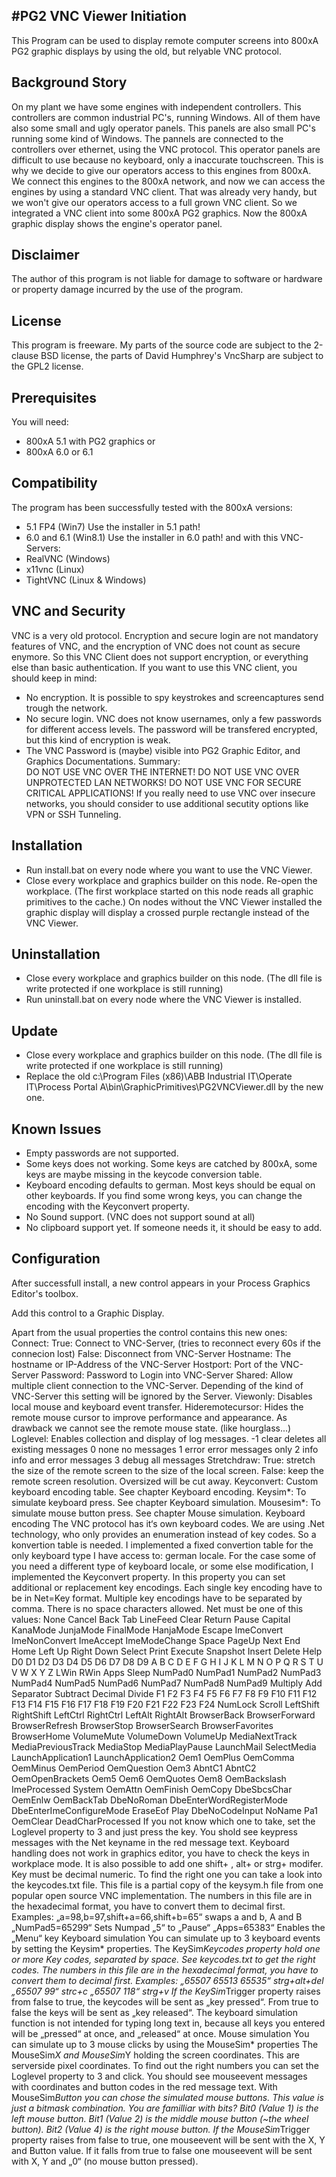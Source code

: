 #PG2 VNC Viewer
Initiation
----------
This Program can be used to display remote computer screens into 800xA PG2 graphic displays by using the old, but relyable VNC protocol.

Background Story
----------------
On my plant we have some engines with independent controllers. This controllers are common industrial PC's, running Windows. All of them have also some small and ugly operator panels. This panels are also small PC's running some kind of Windows. The pannels are connected to the controllers over ethernet, using the VNC protocol. This operator panels are difficult to use because no keyboard, only a inaccurate touchscreen. This is why we decide to give our operators access to this engines from 800xA. We connect this engines to the 800xA network, and now we can access the engines by using a standard VNC client. That was already very handy, but we won't give our operators access to a full grown VNC client. So we integrated a VNC client into some 800xA PG2 graphics. Now the 800xA graphic display shows the engine's operator panel.

Disclaimer
----------
The author of this program is not liable for damage to software or hardware or property damage incurred by the use of the program.

License
-------
This program is freeware. My parts of the source code are subject to the 2-clause BSD license, the parts of David Humphrey's VncSharp are subject to the GPL2 license.

Prerequisites
-------------
You will need:
- 800xA 5.1 with PG2 graphics
or
- 800xA 6.0 or 6.1

Compatibility
-------------
The program has been successfully tested with the 800xA versions:
- 5.1 FP4 (Win7)	Use the installer in 5.1 path!
- 6.0 and 6.1 (Win8.1)	Use the installer in 6.0 path!
and with this VNC-Servers:
- RealVNC (Windows)
- x11vnc (Linux)
- TightVNC (Linux & Windows)

VNC and Security
----------------
VNC is a very old protocol. Encryption and secure login are not mandatory features of VNC, and the encryption of VNC does not count as secure enymore. So this VNC Client does not support encryption, or everything else than basic authentication. If you want to use this VNC client, you should keep in mind:
- No encryption. It is possible to spy keystrokes and screencaptures send trough the network. 
- No secure login. VNC does not know usernames, only a few passwords for different access levels. The password will be transfered encrypted, but this kind of encryption is weak.
- The VNC Password is (maybe) visible into PG2 Graphic Editor, and Graphics Documentations.
Summary:	
DO  NOT  USE  VNC  OVER  THE  INTERNET!
DO  NOT  USE  VNC  OVER  UNPROTECTED  LAN  NETWORKS!
DO  NOT  USE  VNC  FOR  SECURE  CRITICAL  APPLICATIONS!
If you really need to use VNC over insecure networks, you should consider to use additional secutity options like VPN or SSH Tunneling.

Installation
------------
- Run install.bat on every node where you want to use the VNC Viewer.
- Close every workplace and graphics builder on this node. Re-open the workplace. 
(The first workplace started on this node reads all graphic primitives to the cache.)
On nodes without the VNC Viewer installed the graphic display will display a crossed purple rectangle instead of the VNC Viewer.

Uninstallation
--------------
- Close every workplace and graphics builder on this node. 
(The dll file is write protected if one workplace is still running)
- Run uninstall.bat on every node where the VNC Viewer is installed.

Update
------
- Close every workplace and graphics builder on this node. 
(The dll file is write protected if one workplace is still running)
- Replace the old c:\Program Files (x86)\ABB Industrial IT\Operate IT\Process Portal A\bin\GraphicPrimitives\PG2VNCViewer.dll by the new one.

Known Issues
------------
- Empty passwords are not supported.
- Some keys does not working. Some keys are catched by 800xA, some keys are maybe missing in the keycode conversion table.
- Keyboard encoding defaults to german.  Most keys should be equal on other keyboards. If you find some wrong keys, you can change the encoding with the Keyconvert property.
- No Sound support. (VNC does not support sound at all)
- No clipboard support yet. If someone needs it, it should be easy to add.
      
Configuration
-------------
After successfull install, a new control appears in your Process Graphics Editor's toolbox.

Add this control to a Graphic Display. 

Apart from the usual properties the control contains this new ones:
Connect:	True:	Connect to VNC-Server, (tries to reconnect every 60s if the connecion lost)		False:	Disconnect from VNC-Server
Hostname:		The hostname or IP-Address of the VNC-Server
Hostport:		Port of the VNC-Server
Password:		Password to Login into VNC-Server
Shared:		Allow multiple client connection to the VNC-Server. Depending of the kind 			of VNC-Server this setting will be ignored by the Server.
Viewonly:		Disables local mouse and keyboard event transfer.
Hideremotecursor:	Hides the remote mouse cursor to improve performance and appearance. As 			drawback we cannot see the remote mouse state. (like hourglass...)
Loglevel:		Enables collection and display of log messages. 
		-1	clear	deletes all existing messages
		0	none	no messages
		1	error	error messages only
		2	info	info and error messages
		3	debug	all messages
Stretchdraw:	True:	stretch the size of the remote screen to the size of the local screen.				False:	keep the remote screen resolution. Oversized will be cut away.
Keyconvert:		Custom keyboard encoding table. See chapter Keyboard encoding.
Keysim*:		To simulate keyboard press. See chapter Keyboard simulation.
Mousesim*:		To simulate mouse button press. See chapter Mouse simulation.
Keyboard encoding
The VNC protocol has it‘s own keyboard codes. We are using .Net technology, who only provides an enumeration instead of key codes. So a konvertion table is needed. I implemented a fixed convertion table for the only keyboard type I have access to: german locale.
For the case some of you need a different type of keyboard locale, or some else modification, I implemented the Keyconvert property. In this property you can set additional or replacement key encodings.
Each single key encoding have to be in Net=Key format. Multiple key encodings have to be separated by comma. There is no space characters allowed.
Net must be one of this values:
None Cancel Back Tab LineFeed Clear Return Pause Capital KanaMode JunjaMode FinalMode HanjaMode Escape ImeConvert ImeNonConvert ImeAccept ImeModeChange Space PageUp Next End Home Left Up Right Down Select Print Execute Snapshot Insert Delete Help D0 D1 D2 D3 D4 D5 D6 D7 D8 D9 A B C D E F G H I J K L M N O P Q R S T U V W X Y Z LWin RWin Apps Sleep NumPad0 NumPad1 NumPad2 NumPad3 NumPad4 NumPad5 NumPad6 NumPad7 NumPad8 NumPad9 Multiply Add Separator Subtract Decimal Divide F1 F2 F3 F4 F5 F6 F7 F8 F9 F10 F11 F12 F13 F14 F15 F16 F17 F18 F19 F20 F21 F22 F23 F24 NumLock Scroll LeftShift RightShift LeftCtrl RightCtrl LeftAlt RightAlt BrowserBack BrowserForward BrowserRefresh BrowserStop BrowserSearch BrowserFavorites BrowserHome VolumeMute VolumeDown VolumeUp MediaNextTrack MediaPreviousTrack MediaStop MediaPlayPause LaunchMail SelectMedia LaunchApplication1 LaunchApplication2 Oem1 OemPlus OemComma OemMinus OemPeriod OemQuestion Oem3 AbntC1 AbntC2 OemOpenBrackets Oem5 Oem6 OemQuotes Oem8 OemBackslash ImeProcessed System OemAttn OemFinish OemCopy DbeSbcsChar OemEnlw OemBackTab DbeNoRoman DbeEnterWordRegisterMode DbeEnterImeConfigureMode EraseEof Play DbeNoCodeInput NoName Pa1 OemClear DeadCharProcessed 
If you not know which one to take, set the Loglevel property to 3 and just press the key. You shold see keypress messages with the Net keyname in the red message text. Keyboard handling does not work in graphics editor, you have to check the keys in workplace mode.
It is also possible to add one shift+ , alt+ or strg+ modifer.
Key must be decimal numeric. To find the right one you can take a look into the keycodes.txt file. This file is a partial copy of the keysym.h file from one popular open source VNC implementation. The numbers in this file are in the hexadecimal format, you have to convert them to decimal first.
Examples:
„a=98,b=97,shift+a=66,shift+b=65“		swaps a and b, A and B
„NumPad5=65299“				Sets Numpad „5“ to „Pause“
„Apps=65383“				Enables the „Menu“ key
Keyboard simulation
You can simulate up to 3 keyboard events by setting the Keysim* properties.
The KeySim*Keycodes property hold one or more Key codes, separated by space. See keycodes.txt to get the right codes. The numbers in this file are in the hexadecimal format, you have to convert them to decimal first.
Examples:
„65507 65513 65535“	strg+alt+del
„65507 99“			strc+c
„65507 118“			strg+v
If the KeySim*Trigger property raises from false to true, the keycodes will be sent as „key pressed“. From true to false the keys will be sent as „key released“.
The keyboard simulation function is not intended for typing long text in, because all keys you entered will be „pressed“ at once, and „released“ at once.
Mouse simulation
You can simulate up to 3 mouse clicks by using the MouseSim* properties
The MouseSim*X and MouseSim*Y holding the screen coordinates. This are serverside pixel coordinates. To find out the right numbers you can set the Loglevel property to 3 and click. You should see mouseevent messages with coordinates and button codes in the red message text.
With MouseSim*Button you can chose the simulated mouse buttons. This value is just a bitmask combination. You are familliar with bits?
	Bit0 (Value 1) is the left mouse button.
	Bit1 (Value 2) is the middle mouse button (~the wheel button).
	Bit2 (Value 4) is the right mouse button.
If the MouseSim*Trigger property raises from false to true, one mouseevent will be sent with the X, Y and Button value. If it falls from true to false one mouseevent will be sent with X, Y and „0“ (no mouse button pressed).
